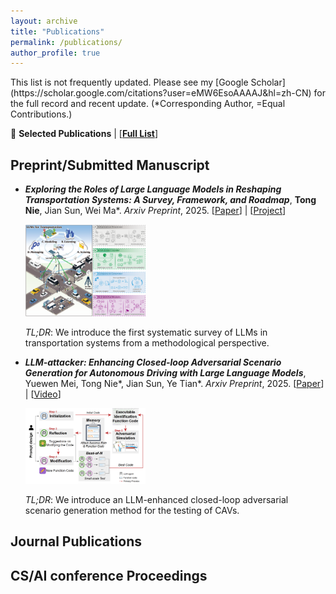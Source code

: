 ```yaml
---
layout: archive
title: "Publications"
permalink: /publications/
author_profile: true
---
```


<p>This list is not frequently updated. Please see my [Google Scholar](https://scholar.google.com/citations?user=eMW6EsoAAAAJ&hl=zh-CN) for the full record and recent update. (*Corresponding Author, =Equal Contributions.)</p>

📝 **Selected Publications** | [[**Full List**](https://scholar.google.com/citations?user=eMW6EsoAAAAJ&hl=zh-CN)]

## Preprint/Submitted Manuscript

- ***Exploring the Roles of Large Language Models in Reshaping Transportation Systems: A Survey, Framework, and Roadmap***, **Tong Nie**, Jian Sun, Wei Ma*. *Arxiv Preprint*, 2025. [[Paper](https://arxiv.org/abs/2503.21411)] | [[Project](https://github.com/tongnie/awesome-llm4tr)]

  <img src="../images/LLM4TR.png" alt="sym" width="40%">
  
  *TL;DR*: We introduce the first systematic survey of LLMs in transportation systems from a methodological perspective.
  
- ***LLM-attacker: Enhancing Closed-loop Adversarial Scenario Generation for Autonomous Driving with Large Language Models***, Yuewen Mei, Tong Nie*, Jian Sun, Ye Tian*. *Arxiv Preprint*, 2025. [[Paper](https://doi.org/10.48550/arXiv.2501.15850)] | [[Video](https://drive.google.com/file/d/1Zv4V3iG7825oyiKbUwS2Y-rR0DQIE1ZA/view)]

  <img src="../images/LLMAttacker.png" alt="sym" width="40%">
  
  *TL;DR*: We introduce an LLM-enhanced closed-loop adversarial scenario generation method for the testing of CAVs.

## Journal Publications


## CS/AI conference Proceedings
